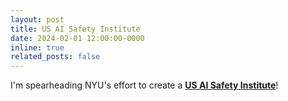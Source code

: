 ```yaml
---
layout: post
title: US AI Safety Institute
date: 2024-02-01 12:00:00-0000
inline: true
related_posts: false
---
```


I'm spearheading NYU's effort to create a **<a href="https://timrudner.com/scr" target="_blank">US AI Safety Institute</a>**!
